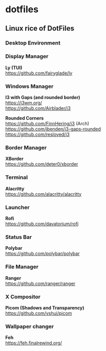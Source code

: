 # dotfiles

## Linux rice of DotFiles

### Desktop Environment

### Display Manager
**Ly (TUI)** \
https://github.com/fairyglade/ly

### Windows Manager
**I3 with Gaps (and rounded border)** \
https://i3wm.org/ \
https://github.com/Airblader/i3

**Rounded Corners** \
https://github.com/FinnHering/i3 (Arch) \
https://github.com/jbenden/i3-gaps-rounded \
https://github.com/resloved/i3

### Border Manager
**XBorder** \
https://github.com/deter0/xborder

### Terminal
**Alacritty** \
https://github.com/alacritty/alacritty

### Launcher
**Rofi** \
https://github.com/davatorium/rofi

### Status Bar
**Polybar** \
https://github.com/polybar/polybar

### File Manager
**Ranger** \
https://github.com/ranger/ranger

### X Compositor
**Picom (Shadows and Transparency)** \
https://github.com/yshui/picom

### Wallpaper changer
**Feh** \
https://feh.finalrewind.org/
